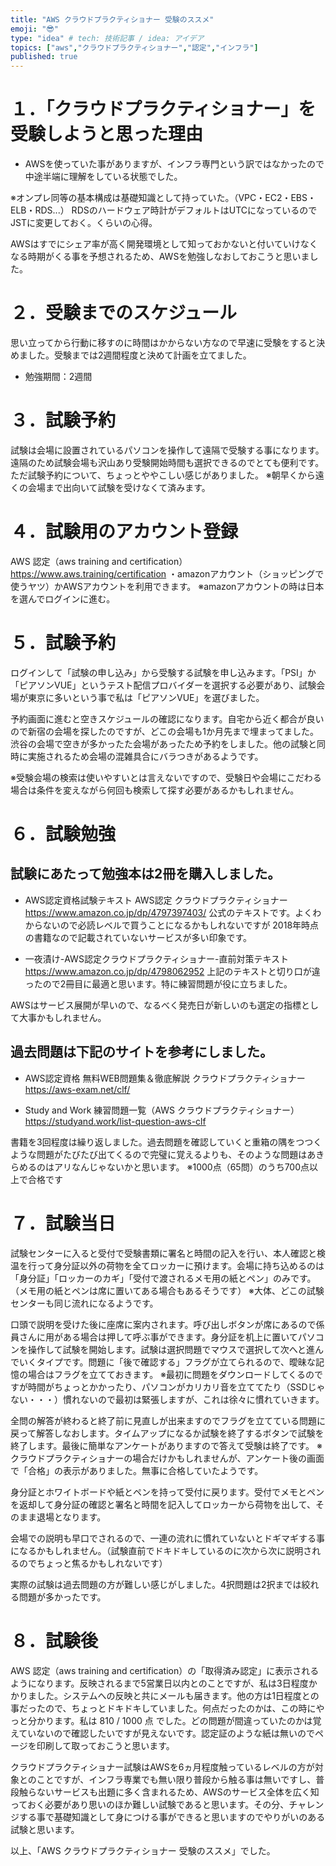 ```yaml
---
title: "AWS クラウドプラクティショナー 受験のススメ"
emoji: "😎"
type: "idea" # tech: 技術記事 / idea: アイデア
topics: ["aws","クラウドプラクティショナー","認定","インフラ"]
published: true
---
```

# １．「クラウドプラクティショナー」を受験しようと思った理由
- AWSを使っていた事がありますが、インフラ専門という訳ではなかったので中途半端に理解をしている状態でした。

※オンプレ同等の基本構成は基礎知識として持っていた。（VPC・EC2・EBS・ELB・RDS...） RDSのハードウェア時計がデフォルトはUTCになっているのでJSTに変更しておく。くらいの心得。

AWSはすでにシェア率が高く開発環境として知っておかないと付いていけなくなる時期がくる事を予想されるため、AWSを勉強しなおしておこうと思いました。

# ２．受験までのスケジュール
思い立ってから行動に移すのに時間はかからない方なので早速に受験をすると決めました。受験までは2週間程度と決めて計画を立てました。
- 勉強期間：2週間

# ３．試験予約
試験は会場に設置されているパソコンを操作して遠隔で受験する事になります。遠隔のため試験会場も沢山あり受験開始時間も選択できるのでとても便利です。ただ試験予約について、ちょっとややこしい感じがありました。
※朝早くから遠くの会場まで出向いて試験を受けなくて済みます。

# ４．試験用のアカウント登録
AWS 認定（aws training and certification）
https://www.aws.training/certification
・amazonアカウント（ショッピングで使うヤツ）かAWSアカウントを利用できます。
※amazonアカウントの時は日本を選んでログインに進む。

# ５．試験予約
ログインして「試験の申し込み」から受験する試験を申し込みます。「PSI」か「ピアソンVUE」というテスト配信プロバイダーを選択する必要があり、試験会場が東京に多いという事で私は「ピアソンVUE」を選びました。

予約画面に進むと空きスケジュールの確認になります。自宅から近く都合が良いので新宿の会場を探したのですが、どこの会場も1か月先まで埋まってました。渋谷の会場で空きが多かったた会場があったため予約をしました。他の試験と同時に実施されるため会場の混雑具合にバラつきがあるようです。

※受験会場の検索は使いやすいとは言えないですので、受験日や会場にこだわる場合は条件を変えながら何回も検索して探す必要があるかもしれません。

# ６．試験勉強

## 試験にあたって勉強本は2冊を購入しました。

- AWS認定資格試験テキスト AWS認定 クラウドプラクティショナー
https://www.amazon.co.jp/dp/4797397403/
公式のテキストです。よくわからないので必読レベルで買うことになるかもしれないですが
2018年時点の書籍なので記載されていないサービスが多い印象です。


- 一夜漬け-AWS認定クラウドプラクティショナー-直前対策テキスト
https://www.amazon.co.jp/dp/4798062952
上記のテキストと切り口が違ったので2冊目に最適と思います。特に練習問題が役に立ちました。

AWSはサービス展開が早いので、なるべく発売日が新しいのも選定の指標として大事かもしれません。

## 過去問題は下記のサイトを参考にしました。

- AWS認定資格 無料WEB問題集＆徹底解説 クラウドプラクティショナー
https://aws-exam.net/clf/


- Study and Work 練習問題一覧（AWS クラウドプラクティショナー） 
https://studyand.work/list-question-aws-clf

書籍を3回程度は繰り返しました。過去問題を確認していくと重箱の隅をつつくような問題がたびたび出てくるので完璧に覚えるよりも、そのような問題はあきらめるのはアリなんじゃないかと思います。
※1000点（65問）のうち700点以上で合格です

# ７．試験当日
試験センターに入ると受付で受験書類に署名と時間の記入を行い、本人確認と検温を行って身分証以外の荷物を全てロッカーに預けます。会場に持ち込めるのは「身分証」「ロッカーのカギ」「受付で渡されるメモ用の紙とペン」のみです。（メモ用の紙とペンは席に置いてある場合もあるそうです）
※大体、どこの試験センターも同じ流れになるようです。

口頭で説明を受けた後に座席に案内されます。呼び出しボタンが席にあるので係員さんに用がある場合は押して呼ぶ事ができます。身分証を机上に置いてパソコンを操作して試験を開始します。試験は選択問題でマウスで選択して次へと進んでいくタイプです。問題に「後で確認する」フラグが立てられるので、曖昧な記憶の場合はフラグを立てておきます。
※最初に問題をダウンロードしてくるのですが時間がちょっとかかったり、パソコンがカリカリ音を立ててたり（SSDじゃない・・・）慣れないので最初は緊張しますが、これは徐々に慣れていきます。

全問の解答が終わると終了前に見直しが出来ますのでフラグを立てている問題に戻って解答しなおします。タイムアップになるか試験を終了するボタンで試験を終了します。最後に簡単なアンケートがありますので答えて受験は終了です。
※クラウドプラクティショナーの場合だけかもしれませんが、アンケート後の画面で「合格」の表示がありました。無事に合格していたようです。

身分証とホワイトボードや紙とペンを持って受付に戻ります。受付でメモとペンを返却して身分証の確認と署名と時間を記入してロッカーから荷物を出して、そのまま退場となります。

会場での説明も早口でされるので、一連の流れに慣れていないとドギマギする事になるかもしれません。（試験直前でドキドキしているのに次から次に説明されるのでちょっと焦るかもしれないです）

実際の試験は過去問題の方が難しい感じがしました。4択問題は2択までは絞れる問題が多かったです。

# ８．試験後
AWS 認定（aws training and certification）の「取得済み認定」に表示されるようになります。反映されるまで5営業日以内とのことですが、私は3日程度かかりました。システムへの反映と共にメールも届きます。他の方は1日程度との事だったので、ちょっとドキドキしていました。何点だったのかは、この時にやっと分かります。私は 810 / 1000 点 でした。どの問題が間違っていたのかは覚えていないので確認したいですが見えないです。認定証のような紙は無いのでページを印刷して取っておこうと思います。

クラウドプラクティショナー試験はAWSを6ヵ月程度触っているレベルの方が対象とのことですが、インフラ専業でも無い限り普段から触る事は無いですし、普段触らないサービスも出題に多く含まれるため、AWSのサービス全体を広く知っておく必要があり思いのほか難しい試験であると思います。その分、チャレンジする事で基礎知識として身につける事ができると思いますのでやりがいのある試験と思います。

以上、「AWS クラウドプラクティショナー 受験のススメ」でした。




